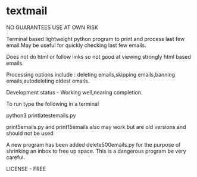 # textmail

NO GUARANTEES
USE AT OWN RISK


Terminal based lightweight python program to print and process last few email.May be useful for quickly checking last few emails.

Does not do html or follow links so not good at viewing strongly html based emails.


Processing options include : deleting emails,skipping emails,banning emails,autodeleting oldest emails.

Development status - Working well,nearing completion.

To run type the following in a terminal

python3 printlatestemails.py

print5emails.py and print15emails also may work but  are old versions and should not be used


A new program has been added delete500emails.py for the purpose of shrinking an inbox to free up space. This is a dangerous program be very careful.

LICENSE - FREE
